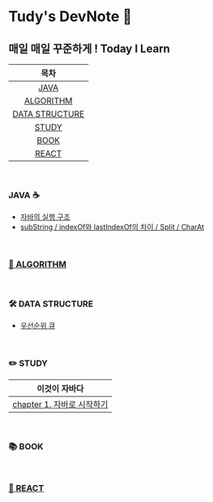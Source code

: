# Tudy's DevNote 🐢

## 매일 매일 꾸준하게 ! Today I Learn

|목차|
|:---:|
|[JAVA](#☕️-java)|
|[ALGORITHM](#🧠-algorithmhttpsgithubcomtudiiiialgorithm)|
|[DATA STRUCTURE](#🛠-data-structure)|
|[STUDY](#✏️-study)|
|[BOOK](#📚-book)|
|[REACT](#🌱-reacthttpsgithubcomtudiiiiabout-react)|

<br>

### JAVA ☕️  

- [자바의 실행 구조](https://tudiiii.github.io/TudyDev/JAVA/자바실행구조)
- [subString / indexOf와 lastIndexOf의 차이 / Split / CharAt](https://tudiiii.github.io/TudyDev/JAVA's%20method/문자열잘라내기)

<br>

### [🧠 ALGORITHM](https://github.com/tudiiii/algorithm)

<br>

### 🛠 DATA STRUCTURE
- [우선순위 큐](https://tudiiii.github.io/TudyDev/data_structure/우선순위큐)

<br>

### ✏️ STUDY 

|이것이 자바다|
|:---:|
|[chapter 1. 자바로 시작하기](https://tudiiii.github.io/TudyDev/thisisjava/chapter01)|

<br>

### 📚 BOOK 

<br>

### [🌱 REACT](https://github.com/tudiiii/about-react) 
